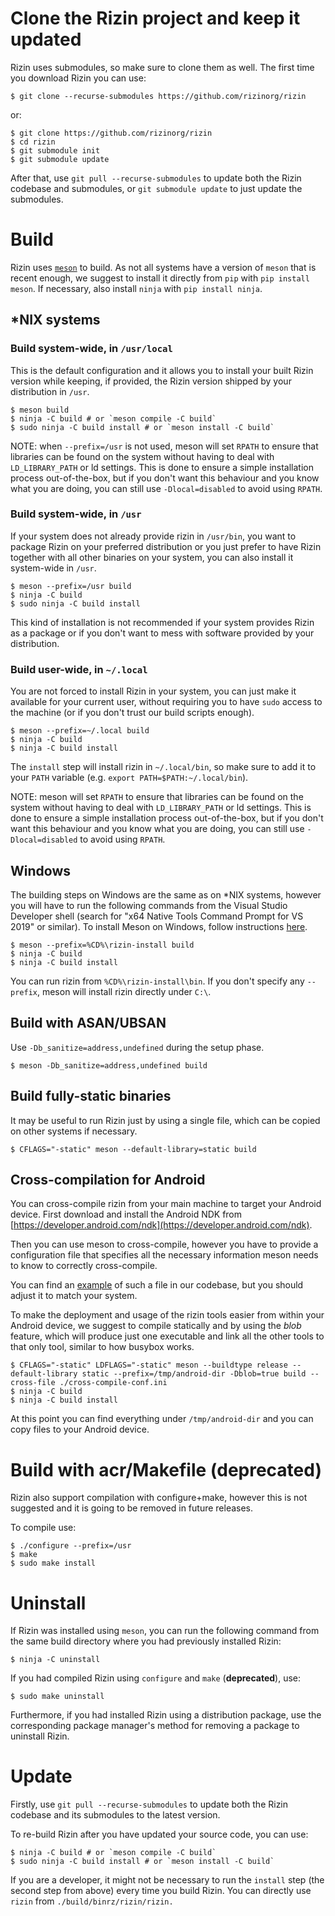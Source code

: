 # Clone the Rizin project and keep it updated

Rizin uses submodules, so make sure to clone them as well. The first time you
download Rizin you can use:
```
$ git clone --recurse-submodules https://github.com/rizinorg/rizin
```
or:
```
$ git clone https://github.com/rizinorg/rizin
$ cd rizin
$ git submodule init
$ git submodule update
```

After that, use `git pull --recurse-submodules` to update both the Rizin
codebase and submodules, or `git submodule update` to just update the
submodules.

# Build

Rizin uses [`meson`](https://mesonbuild.com/) to build. As not all systems have
a version of `meson` that is recent enough, we suggest to install it directly
from `pip` with `pip install meson`. If necessary, also install `ninja` with
`pip install ninja`.

## *NIX systems

### Build system-wide, in `/usr/local`

This is the default configuration and it allows you to install your built Rizin
version while keeping, if provided, the Rizin version shipped by your
distribution in `/usr`.

```
$ meson build
$ ninja -C build # or `meson compile -C build`
$ sudo ninja -C build install # or `meson install -C build`
```

NOTE: when `--prefix=/usr` is not used, meson will set `RPATH` to ensure that
libraries can be found on the system without having to deal with
`LD_LIBRARY_PATH` or ld settings. This is done to ensure a simple
installation process out-of-the-box, but if you don't want this behaviour and
you know what you are doing, you can still use `-Dlocal=disabled` to avoid
using `RPATH`.

### Build system-wide, in `/usr`

If your system does not already provide rizin in `/usr/bin`, you want to package
Rizin on your preferred distribution or you just prefer to have Rizin together
with all other binaries on your system, you can also install it system-wide in
`/usr`.

```
$ meson --prefix=/usr build
$ ninja -C build
$ sudo ninja -C build install
```

This kind of installation is not recommended if your system provides Rizin as
a package or if you don't want to mess with software provided by your
distribution.


### Build user-wide, in `~/.local`

You are not forced to install Rizin in your system, you can just make it
available for your current user, without requiring you to have `sudo` access to
the machine (or if you don't trust our build scripts enough).

```
$ meson --prefix=~/.local build
$ ninja -C build
$ ninja -C build install
```

The `install` step will install rizin in `~/.local/bin`, so make sure to add it
to your `PATH` variable (e.g. `export PATH=$PATH:~/.local/bin`).

NOTE: meson will set `RPATH` to ensure that libraries can be found on the
system without having to deal with `LD_LIBRARY_PATH` or ld settings. This is
done to ensure a simple installation process out-of-the-box, but if you don't
want this behaviour and you know what you are doing, you can still use
`-Dlocal=disabled` to avoid using `RPATH`.

## Windows

The building steps on Windows are the same as on *NIX systems, however you
will have to run the following commands from the Visual Studio Developer
shell (search for "x64 Native Tools Command Prompt for VS 2019" or similar).
To install Meson on Windows, follow instructions
[here](https://mesonbuild.com/Getting-meson.html).

```
$ meson --prefix=%CD%\rizin-install build
$ ninja -C build
$ ninja -C build install
```

You can run rizin from `%CD%\rizin-install\bin`. If you don't specify any
`--prefix`, meson will install rizin directly under `C:\`.

## Build with ASAN/UBSAN

Use `-Db_sanitize=address,undefined` during the setup phase.

```
$ meson -Db_sanitize=address,undefined build
```

## Build fully-static binaries

It may be useful to run Rizin just by using a single file, which can be copied
on other systems if necessary.

```
$ CFLAGS="-static" meson --default-library=static build
```

## Cross-compilation for Android

You can cross-compile rizin from your main machine to target your Android
device. First download and install the Android NDK from
[https://developer.android.com/ndk](https://developer.android.com/ndk).

Then you can use meson to cross-compile, however you have to provide a
configuration file that specifies all the necessary information meson needs to
know to correctly cross-compile.

You can find an
[example](https://github.com/rizinorg/rizin/blob/dev/.github/meson-android-aarch64.ini)
of such a file in our codebase, but you should adjust it to match your system.

To make the deployment and usage of the rizin tools easier from within your
Android device, we suggest to compile statically and by using the *blob*
feature, which will produce just one executable and link all the other tools to
that only tool, similar to how busybox works.

```
$ CFLAGS="-static" LDFLAGS="-static" meson --buildtype release --default-library static --prefix=/tmp/android-dir -Dblob=true build --cross-file ./cross-compile-conf.ini
$ ninja -C build
$ ninja -C build install
```

At this point you can find everything under `/tmp/android-dir` and you can copy
files to your Android device.

# Build with acr/Makefile (deprecated)

Rizin also support compilation with configure+make, however this is not
suggested and it is going to be removed in future releases.

To compile use:
```
$ ./configure --prefix=/usr
$ make
$ sudo make install
```

# Uninstall

If Rizin was installed using `meson`, you can run the following command from the
same build directory where you had previously installed Rizin:

```
$ ninja -C uninstall
```

If you had compiled Rizin using `configure` and `make` (**deprecated**), use:

```
$ sudo make uninstall
```

Furthermore, if you had installed Rizin using a distribution package, use the
corresponding package manager's method for removing a package to uninstall Rizin.

# Update

Firstly, use `git pull --recurse-submodules` to update both the Rizin
codebase and its submodules to the latest version.

To re-build Rizin after you have updated your source code, you can use:
```
$ ninja -C build # or `meson compile -C build`
$ sudo ninja -C build install # or `meson install -C build`
```

If you are a developer, it might not be necessary to run the `install` step
(the second step from above) every time you build Rizin. You can directly use
`rizin` from `./build/binrz/rizin/rizin.`
